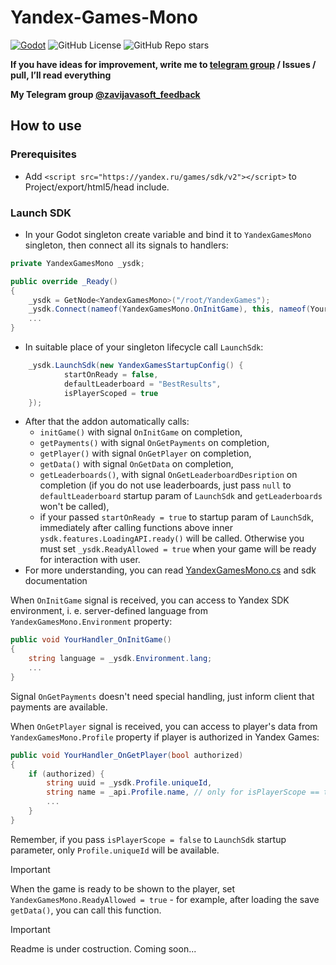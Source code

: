 # Yandex-Games-Mono
[![Godot](https://img.shields.io/badge/Godot%20Engine-3.5.3-blue.svg)](https://github.com/godotengine/godot/)
![GitHub License](https://img.shields.io/github/license/zavijavasoft/Yandex-Games-Mono)
![GitHub Repo stars](https://img.shields.io/github/stars/zavijavasoft/Yandex-Games-Mono)

__If you have ideas for improvement, write me to [telegram group](https://t.me/zavijavasoft_feedback) / Issues / pull, I’ll read everything__

__My Telegram group [@zavijavasoft_feedback](https://t.me/zavijavasoft_feedback)__

## How to use

### Prerequisites

* Add `<script src="https://yandex.ru/games/sdk/v2"></script>` to Project/export/html5/head include.
### Launch SDK

- In your Godot singleton create variable and bind it to `YandexGamesMono` singleton, then connect all its signals to handlers:
```csharp
private YandexGamesMono _ysdk;

public override _Ready()
{
	_ysdk = GetNode<YandexGamesMono>("/root/YandexGames");
	_ysdk.Connect(nameof(YandexGamesMono.OnInitGame), this, nameof(YourHandler_OnInitGame));
	...
}
```

- In suitable place of your singleton lifecycle call `LaunchSdk`:
```csharp
	_ysdk.LaunchSdk(new YandexGamesStartupConfig() {
			startOnReady = false,
			defaultLeaderboard = "BestResults",
			isPlayerScoped = true
	});
```

* After that the addon automatically calls:
	* `initGame()`  with signal `OnInitGame` on completion,
	* `getPayments()` with signal `OnGetPayments` on completion,
	* `getPlayer()` with signal `OnGetPlayer` on completion,
	* `getData()` with signal `OnGetData` on completion,
	* `getLeaderboards()`, with signal `OnGetLeaderboardDesription` on completion (if you do not use leaderboards, just pass `null` to `defaultLeaderboard` startup param of `LaunchSdk` and `getLeaderboards` won't be called),
	* if your passed `startOnReady = true` to startup param of `LaunchSdk`, immediately after calling functions above inner `ysdk.features.LoadingAPI.ready()` will be called. Otherwise you must set `_ysdk.ReadyAllowed = true` when your game will be ready for interaction with user.
* For more understanding, you can read [YandexGamesMono.cs](addons/YandexGamesMonoSDK/YandexGamesMono.cs) and sdk documentation

When `OnInitGame` signal is received, you can access to Yandex SDK environment, i. e. server-defined language from `YandexGamesMono.Environment` property:

```csharp
public void YourHandler_OnInitGame()
{
	string language = _ysdk.Environment.lang;
	...
}
```

Signal `OnGetPayments` doesn't need special handling, just inform client that payments are available.

When `OnGetPlayer` signal is received, you can access to player's data from `YandexGamesMono.Profile` property if player is authorized in Yandex Games:

```csharp
public void YourHandler_OnGetPlayer(bool authorized)
{
	if (authorized) {
		string uuid = _ysdk.Profile.uniqueId,
		string name = _api.Profile.name, // only for isPlayerScope == true
		...
	}
}
```

Remember, if you pass `isPlayerScope = false` to `LaunchSdk` startup parameter, only `Profile.uniqueId` will be available.

> [!IMPORTANT]
> When the game is ready to be shown to the player, set `YandexGamesMono.ReadyAllowed = true` - for example, after loading the save `getData()`, you can call this function.


> [!IMPORTANT]
> Readme is under costruction. Coming soon...

